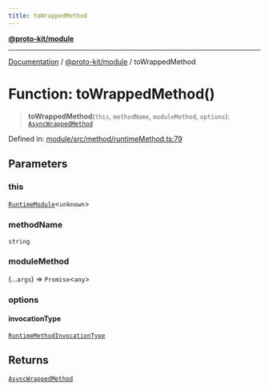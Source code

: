 ```yaml
---
title: toWrappedMethod
---
```


[**@proto-kit/module**](../README.md)

***

[Documentation](../../../README.md) / [@proto-kit/module](../README.md) / toWrappedMethod

# Function: toWrappedMethod()

> **toWrappedMethod**(`this`, `methodName`, `moduleMethod`, `options`): [`AsyncWrappedMethod`](../type-aliases/AsyncWrappedMethod.md)

Defined in: [module/src/method/runtimeMethod.ts:79](https://github.com/proto-kit/framework/blob/4d6b3b6da51b3edee0fbf25ce72c1f59ec61e891/packages/module/src/method/runtimeMethod.ts#L79)

## Parameters

### this

[`RuntimeModule`](../classes/RuntimeModule.md)\<`unknown`\>

### methodName

`string`

### moduleMethod

(...`args`) => `Promise`\<`any`\>

### options

#### invocationType

[`RuntimeMethodInvocationType`](../type-aliases/RuntimeMethodInvocationType.md)

## Returns

[`AsyncWrappedMethod`](../type-aliases/AsyncWrappedMethod.md)
